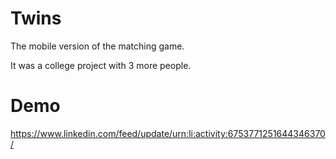 # Twins
The mobile version of the matching game.

It was a college project with 3 more people.

# Demo
https://www.linkedin.com/feed/update/urn:li:activity:6753771251644346370/
